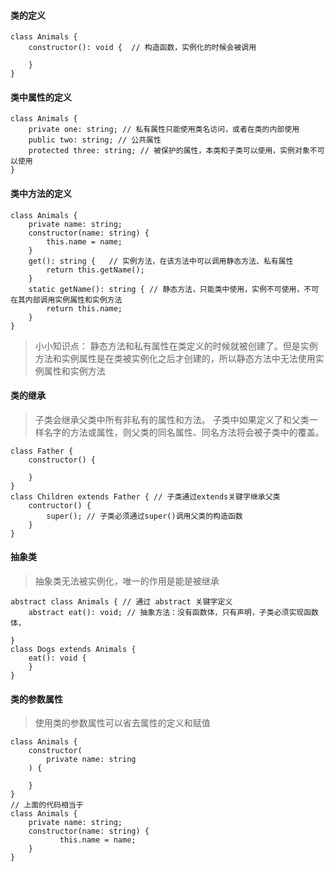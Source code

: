 #### 类的定义

```
class Animals {
    constructor(): void {  // 构造函数，实例化的时候会被调用
        
    }
}
```
#### 类中属性的定义

```
class Animals {
    private one: string; // 私有属性只能使用类名访问，或者在类的内部使用
    public two: string; // 公共属性
    protected three: string; // 被保护的属性，本类和子类可以使用，实例对象不可以使用
}
```
#### 类中方法的定义

```
class Animals {
    private name: string;
    constructor(name: string) {
        this.name = name;
    }
    get(): string {   // 实例方法，在该方法中可以调用静态方法、私有属性
        return this.getName();
    }
    static getName(): string { // 静态方法，只能类中使用，实例不可使用，不可在其内部调用实例属性和实例方法
        return this.name;
    }
}
```
> 小小知识点：
> 静态方法和私有属性在类定义的时候就被创建了。但是实例方法和实例属性是在类被实例化之后才创建的，所以静态方法中无法使用实例属性和实例方法

#### 类的继承
> 子类会继承父类中所有非私有的属性和方法。
> 子类中如果定义了和父类一样名字的方法或属性，则父类的同名属性、同名方法将会被子类中的覆盖。

```
class Father {
    constructor() {
        
    }
}
class Children extends Father { // 子类通过extends关键字继承父类
    contructor() {
        super(); // 子类必须通过super()调用父类的构造函数
    }
}
```
#### 抽象类
> 抽象类无法被实例化，唯一的作用是能是被继承

```
abstract class Animals { // 通过 abstract 关键字定义
    abstract eat(): void; // 抽象方法：没有函数体，只有声明，子类必须实现函数体，
    
}
class Dogs extends Animals {
    eat(): void {
    }
}
```
#### 类的参数属性
> 使用类的参数属性可以省去属性的定义和赋值

```
class Animals {
    constructor(
        private name: string
    ) {
        
    }
}
// 上面的代码相当于
class Animals {
    private name: string;
    constructor(name: string) {
           this.name = name;
    }
}
```